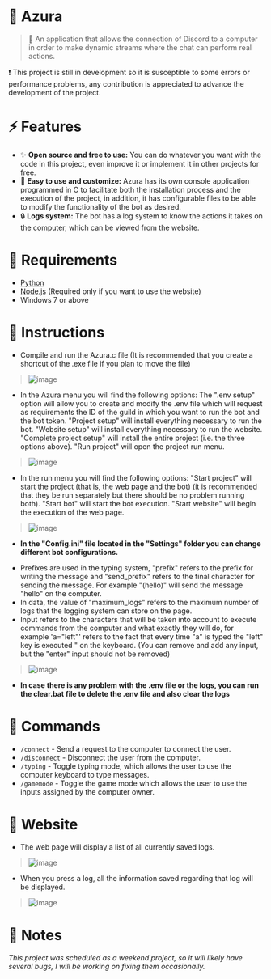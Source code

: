 # 💫 Azura

> 📜 An application that allows the connection of Discord to a computer in order to make dynamic streams where the chat can perform real actions.

❗ This project is still in development so it is susceptible to some errors or performance problems, any contribution is appreciated to advance the development of the project.

# ⚡ Features

+ ✨ **Open source and free to use:** You can do whatever you want with the code in this project, even improve it or implement it in other projects for free.
+ 🍉 **Easy to use and customize:** Azura has its own console application programmed in C to facilitate both the installation process and the execution of the project, in addition, it has configurable files to be able to modify the functionality of the bot as desired.
+ 🔒 **Logs system:** The bot has a log system to know the actions it takes on the computer, which can be viewed from the website.

# 💾 Requirements

+ [Python](https://www.python.org/)
+ [Node.js](https://nodejs.org/en) (Required only if you want to use the website)
+ Windows 7 or above

# 📖 Instructions

+ Compile and run the Azura.c file (It is recommended that you create a shortcut of the .exe file if you plan to move the file)
> ![image](https://github.com/NotInit/Azura/assets/153567247/c225f70c-2d7b-45a9-a3cb-6dd7b31cb6b7)

+ In the Azura menu you will find the following options: The ".env setup" option will allow you to create and modify the .env file which will request as requirements the ID of the guild in which you want to run the bot and the bot token. "Project setup" will install everything necessary to run the bot. "Website setup" will install everything necessary to run the website. "Complete project setup" will install the entire project (i.e. the three options above). "Run project" will open the project run menu.
> ![image](https://github.com/NotInit/Azura/assets/153567247/3403aa22-0001-4c84-a505-a21c7c9cd934)

+ In the run menu you will find the following options: "Start project" will start the project (that is, the web page and the bot) (it is recommended that they be run separately but there should be no problem running both). "Start bot" will start the bot execution. "Start website" will begin the execution of the web page.
> ![image](https://github.com/NotInit/Azura/assets/153567247/7cba6b41-5285-4a48-9e7a-b417b820d737)

+ **In the "Config.ini" file located in the "Settings" folder you can change different bot configurations.**
- Prefixes are used in the typing system, "prefix" refers to the prefix for writing the message and "send_prefix" refers to the final character for sending the message. For example "(hello)" will send the message "hello" on the computer.
- In data, the value of "maximum_logs" refers to the maximum number of logs that the logging system can store on the page.
- Input refers to the characters that will be taken into account to execute commands from the computer and what exactly they will do, for example 'a="left"' refers to the fact that every time "a" is typed the "left" key is executed " on the keyboard. (You can remove and add any input, but the "enter" input should not be removed)
> ![image](https://github.com/NotInit/Azura/assets/153567247/f4329a73-849e-4934-818b-adf1424c484d)

+ **In case there is any problem with the .env file or the logs, you can run the clear.bat file to delete the .env file and also clear the logs** 

# 🤖 Commands
+ ```/connect``` - Send a request to the computer to connect the user.
+ ```/disconnect``` - Disconnect the user from the computer.
+ ```/typing``` - Toggle typing mode, which allows the user to use the computer keyboard to type messages.
+ ```/gamemode``` - Toggle the game mode which allows the user to use the inputs assigned by the computer owner.

# 📘 Website
+ The web page will display a list of all currently saved logs.
> ![image](https://github.com/NotInit/Azura/assets/153567247/23ed16ee-8e36-412e-a2d2-86e40edaee83)

+ When you press a log, all the information saved regarding that log will be displayed.
> ![image](https://github.com/NotInit/Azura/assets/153567247/a98a0597-79e2-4ba4-ad86-a2e0488b001d)

# 📄 Notes
*This project was scheduled as a weekend project, so it will likely have several bugs, I will be working on fixing them occasionally.*
